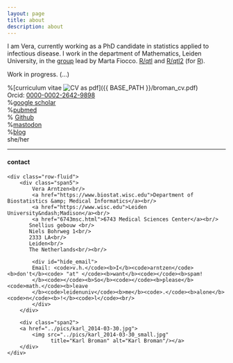 ```yaml
---
layout: page
title: about
description: about
---
```


I am Vera, currently working as a PhD candidate in statistics applied to infectious disease. I work in the department of Mathematics, Leiden University, in the [group](https://sites.google.com/view/daspo/members) lead by Marta Fiocco. 
[R/qtl](https://rqtl.org) and [R/qtl2](https://kbroman.org/qtl2) (for
[R](https://www.r-project.org)).

Work in progress. (...)

%[curriculum vitae ![CV as pdf](icons16/pdf-icon.png)]({{ BASE_PATH }}/broman_cv.pdf)<br/>
Orcid: [0000-0002-2642-9898](https://orcid.org/0000-0002-2642-9898)<br/>
%[google scholar](https://scholar.google.com/citations?sortby=pubdate&hl=en&user=42tCp5UAAAAJ&view_op=list_works)<br/>
%[pubmed](https://pubmed.ncbi.nlm.nih.gov/?term=broman+kw)<br/>
%<!-- [impactstory](https://impactstory.org/u/0000-0002-4914-6671)<br/> -->
[Github](https://github.com/vharntzen)<br/>
%<a rel="me" href="https://fosstodon.org/@kbroman">mastodon</a><br/>
%[blog](https://kbroman.org/blog/) <br/>
she/her

---

<div class="container">
<h4><a name="Contact"></a>contact</h4>

    <div class="row-fluid">
        <div class="span5">
            Vera Arntzen<br/>
            <a href="https://www.biostat.wisc.edu">Department of Biostatistics &amp; Medical Informatics</a><br/>
            <a href="https://www.wisc.edu">Leiden University&ndash;Madison</a><br/>
            <a href="6743msc.html">6743 Medical Sciences Center</a><br/>
           Snellius gebouw <br/>
           Niels Bohrweg 1<br/>
           2333 LA<br/>
           Leiden<br/>
           The Netherlands<br/><br/>

            <div id="hide_email">
            Email: <code>v.h.</code><b>I</b><code>arntzen</code><b>don't</b><code> "at" </code><b>want</b><code></code><b>spam!
            </b><code></code><b>So</b><code></code><b>please</b><code>math.</code><b>leave
            </b><code>leidenuniv</code><b>me</b><code>.</code><b>alone</b><code>n</code><b>!</b><code>l</code><br/>
            </div>
        </div>

        <div class="span2">
        <a href="../pics/karl_2014-03-30.jpg">
            <img src="../pics/karl_2014-03-30_small.jpg"
                  title="Karl Broman" alt="Karl Broman"/></a>
        </div>
    </div>
</div>
